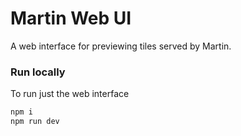 # Martin Web UI

A web interface for previewing tiles served by Martin.

### Run locally

To run just the web interface

```bash
npm i
npm run dev
```
